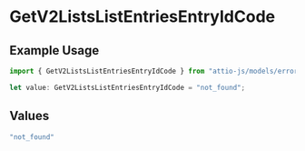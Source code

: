 # GetV2ListsListEntriesEntryIdCode

## Example Usage

```typescript
import { GetV2ListsListEntriesEntryIdCode } from "attio-js/models/errors";

let value: GetV2ListsListEntriesEntryIdCode = "not_found";
```

## Values

```typescript
"not_found"
```
